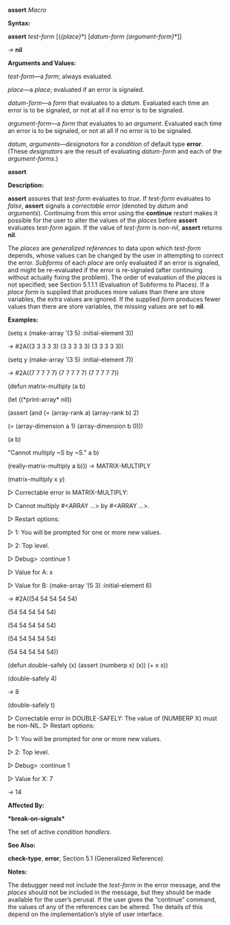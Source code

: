 **assert** *Macro* 

**Syntax:** 

**assert** *test-form* [(*&#123;place&#125;*\*) [*datum-form &#123;argument-form&#125;*\*]] 

*→* **nil** 

**Arguments and Values:** 

*test-form*—a *form*; always evaluated. 

*place*—a *place*; evaluated if an error is signaled. 

*datum-form*—a *form* that evaluates to a *datum*. Evaluated each time an error is to be signaled, or not at all if no error is to be signaled. 

*argument-form*—a *form* that evaluates to an *argument*. Evaluated each time an error is to be signaled, or not at all if no error is to be signaled. 

*datum*, *arguments*—*designators* for a *condition* of default type **error**. (These *designators* are the result of evaluating *datum-form* and each of the *argument-forms*.) 



 

 

**assert** 

**Description:** 

**assert** assures that *test-form* evaluates to *true*. If *test-form* evaluates to *false*, **assert** signals a *correctable error* (denoted by *datum* and *arguments*). Continuing from this error using the **continue** *restart* makes it possible for the user to alter the values of the *places* before **assert** evaluates *test-form* again. If the value of *test-form* is *non-nil*, **assert** returns **nil**. 

The *places* are *generalized references* to data upon which *test-form* depends, whose values can be changed by the user in attempting to correct the error. *Subforms* of each *place* are only evaluated if an error is signaled, and might be re-evaluated if the error is re-signaled (after continuing without actually fixing the problem). The order of evaluation of the *places* is not specified; see Section 5.1.1.1 (Evaluation of Subforms to Places). If a *place form* is supplied that produces more values than there are store variables, the extra values are ignored. If the supplied *form* produces fewer values than there are store variables, the missing values are set to **nil**. 

**Examples:** 

(setq x (make-array ’(3 5) :initial-element 3)) 

*→* #2A((3 3 3 3 3) (3 3 3 3 3) (3 3 3 3 3)) 

(setq y (make-array ’(3 5) :initial-element 7)) 

*→* #2A((7 7 7 7 7) (7 7 7 7 7) (7 7 7 7 7)) 

(defun matrix-multiply (a b) 

(let ((\*print-array\* nil)) 

(assert (and (= (array-rank a) (array-rank b) 2) 

(= (array-dimension a 1) (array-dimension b 0))) 

(a b) 

"Cannot multiply ~S by ~S." a b) 

(really-matrix-multiply a b))) *→* MATRIX-MULTIPLY 

(matrix-multiply x y) 

&#9655; Correctable error in MATRIX-MULTIPLY: 

&#9655; Cannot multiply #&#60;ARRAY ...&#62; by #&#60;ARRAY ...&#62;. 

&#9655; Restart options: 

&#9655; 1: You will be prompted for one or more new values. 

&#9655; 2: Top level. 

&#9655; Debug&#62; :continue 1 

&#9655; Value for A: x 

&#9655; Value for B: (make-array ’(5 3) :initial-element 6) 

*→* #2A((54 54 54 54 54) 

(54 54 54 54 54) 

(54 54 54 54 54) 

(54 54 54 54 54) 

(54 54 54 54 54)) 

(defun double-safely (x) (assert (numberp x) (x)) (+ x x)) 

(double-safely 4) 

*→* 8 



 

 

(double-safely t) 

&#9655; Correctable error in DOUBLE-SAFELY: The value of (NUMBERP X) must be non-NIL. &#9655; Restart options: 

&#9655; 1: You will be prompted for one or more new values. 

&#9655; 2: Top level. 

&#9655; Debug&#62; :continue 1 

&#9655; Value for X: 7 

*→* 14 

**Affected By:** 

**\*break-on-signals\*** 

The set of active *condition handlers*. 

**See Also:** 

**check-type**, **error**, Section 5.1 (Generalized Reference) 

**Notes:** 

The debugger need not include the *test-form* in the error message, and the *places* should not be included in the message, but they should be made available for the user’s perusal. If the user gives the “continue” command, the values of any of the references can be altered. The details of this depend on the implementation’s style of user interface. 

